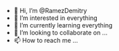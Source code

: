 - 👋 Hi, I’m @RamezDemitry
- 👀 I’m interested in everything
- 🌱 I’m currently learning everything
- 💞️ I’m looking to collaborate on ...
- 📫 How to reach me ...

<!---
RamezDemitry/RamezDemitry is a ✨ special ✨ repository because its `README.md` (this file) appears on your GitHub profile.
You can click the Preview link to take a look at your changes.
--->
